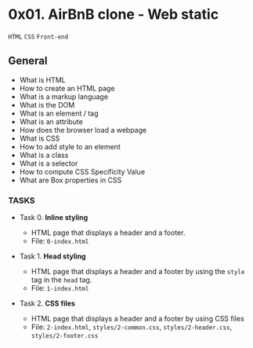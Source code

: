 # 0x01. AirBnB clone - Web static
`HTML` `CSS` `Front-end`

## General
* What is HTML
* How to create an HTML page
* What is a markup language
* What is the DOM
* What is an element / tag
* What is an attribute
* How does the browser load a webpage
* What is CSS
* How to add style to an element
* What is a class
* What is a selector
* How to compute CSS Specificity Value
* What are Box properties in CSS

### TASKS
+ Task 0. **Inline styling**
  * HTML page that displays a header and a footer.
  * File: `0-index.html`

+ Task 1. **Head styling**
  * HTML page that displays a header and a footer by using the `style` tag in the `head` tag.
  * File: `1-index.html`

+ Task 2. **CSS files**
  * HTML page that displays a header and a footer by using CSS files
  * File: `2-index.html`, `styles/2-common.css`, `styles/2-header.css`, `styles/2-footer.css`

